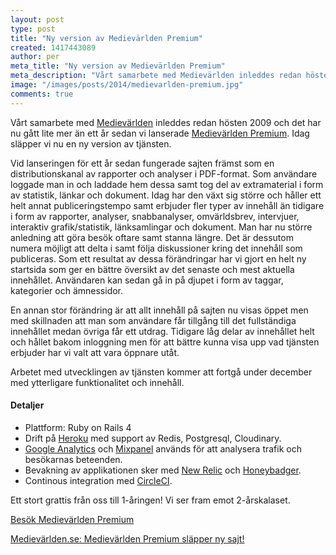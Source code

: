 ```yaml
---
layout: post
type: post
title: "Ny version av Medievärlden Premium"
created: 1417443089
author: per
meta_title: "Ny version av Medievärlden Premium"
meta_description: "Vårt samarbete med Medievärlden inleddes redan hösten 2009 och det har nu gått lite mer än ett år sedan vi lanserade Medievärlden Premium. Idag släpper vi nu en ny version av tjänsten."
image: "/images/posts/2014/medievarlden-premium.jpg"
comments: true
---
```


Vårt samarbete med [Medievärlden](http://www.medievarlden.se) inleddes redan hösten 2009 och det har nu gått lite mer än ett år sedan vi lanserade [Medievärlden Premium](http://premium.medievarlden.se). Idag släpper vi nu en ny version av tjänsten.

Vid lanseringen för ett år sedan fungerade sajten främst som en distributionskanal av rapporter och analyser i PDF-format. Som användare loggade man in och laddade hem dessa samt tog del av extramaterial i form av statistik, länkar och dokument. Idag har den växt sig större och håller ett helt annat publiceringstempo samt erbjuder fler typer av innehåll än tidigare i form av rapporter, analyser, snabbanalyser, omvärldsbrev, intervjuer, interaktiv grafik/statistik, länksamlingar och dokument. Man har nu större anledning att göra besök oftare samt stanna längre. Det är dessutom numera möjligt att delta i samt följa diskussioner kring det innehåll som publiceras.
Som ett resultat av dessa förändringar har vi gjort en helt ny startsida som ger en bättre översikt av det senaste och mest aktuella innehållet. Användaren kan sedan gå in på djupet i form av taggar, kategorier och ämnessidor.

En annan stor förändring är att allt innehåll på sajten nu visas öppet men med skillnaden att man som användare får tillgång till det fullständiga innehållet medan övriga får ett utdrag. Tidigare låg delar av innehållet helt och hållet bakom inloggning men för att bättre kunna visa upp vad tjänsten erbjuder har vi valt att vara öppnare utåt.

Arbetet med utvecklingen av tjänsten kommer att fortgå under december med ytterligare funktionalitet och innehåll.

#### Detaljer
- Plattform: Ruby on Rails 4
- Drift på [Heroku](http://www.heroku.com) med support av Redis, Postgresql, Cloudinary.
- [Google Analytics](http://www.google.com/analytics) och [Mixpanel](http://www.mixpanel.com) används för att analysera trafik och besökarnas beteenden.
- Bevakning av applikationen sker med [New Relic](http://www.newrelic.com) och [Honeybadger](http://www.honeybadger.com).
- Continous integration med [CircleCI](http://www.circleci.com).

Ett stort grattis från oss till 1-åringen! Vi ser fram emot 2-årskalaset.

[Besök Medievärlden Premium](http://premium.medievarlden.se)

[Medievärlden.se: Medievärlden Premium släpper ny sajt!](http://www.medievarlden.se/medievarlden-premium-slapper-ny-sajt)
